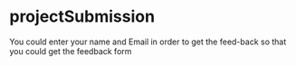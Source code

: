 # projectSubmission
You could enter your name and Email in order to get the feed-back so that you could get the feedback form
